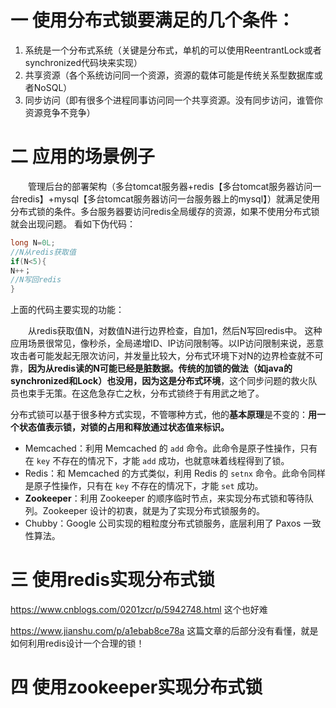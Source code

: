 # 一 使用分布式锁要满足的几个条件：

1. 系统是一个分布式系统（关键是分布式，单机的可以使用ReentrantLock或者synchronized代码块来实现）
2. 共享资源（各个系统访问同一个资源，资源的载体可能是传统关系型数据库或者NoSQL）
3. 同步访问（即有很多个进程同事访问同一个共享资源。没有同步访问，谁管你资源竞争不竞争）

# 二 应用的场景例子

　　管理后台的部署架构（多台tomcat服务器+redis【多台tomcat服务器访问一台redis】+mysql【多台tomcat服务器访问一台服务器上的mysql】）就满足使用分布式锁的条件。多台服务器要访问redis全局缓存的资源，如果不使用分布式锁就会出现问题。 看如下伪代码：

```java
long N=0L;
//N从redis获取值
if(N<5){
N++；
//N写回redis
}
```

上面的代码主要实现的功能：

　　从redis获取值N，对数值N进行边界检查，自加1，然后N写回redis中。 这种应用场景很常见，像秒杀，全局递增ID、IP访问限制等。以IP访问限制来说，恶意攻击者可能发起无限次访问，并发量比较大，分布式环境下对N的边界检查就不可靠，**因为从redis读的N可能已经是脏数据。传统的加锁的做法（如java的synchronized和Lock）也没用，因为这是分布式环境**，这个同步问题的救火队员也束手无策。在这危急存亡之秋，分布式锁终于有用武之地了。

分布式锁可以基于很多种方式实现，不管哪种方式，他的**基本原理**是不变的：**用一个状态值表示锁，对锁的占用和释放通过状态值来标识。**

- Memcached：利用 Memcached 的 `add` 命令。此命令是原子性操作，只有在 `key` 不存在的情况下，才能 `add` 成功，也就意味着线程得到了锁。
- Redis：和 Memcached 的方式类似，利用 Redis 的 `setnx` 命令。此命令同样是原子性操作，只有在 `key` 不存在的情况下，才能 `set` 成功。
-  **Zookeeper**：利用 Zookeeper 的顺序临时节点，来实现分布式锁和等待队列。Zookeeper 设计的初衷，就是为了实现分布式锁服务的。
- Chubby：Google 公司实现的粗粒度分布式锁服务，底层利用了 Paxos 一致性算法。



# 三 使用redis实现分布式锁

https://www.cnblogs.com/0201zcr/p/5942748.html   这个也好难

https://www.jianshu.com/p/a1ebab8ce78a  这篇文章的后部分没有看懂，就是如何利用redis设计一个合理的锁！

# 四 使用zookeeper实现分布式锁